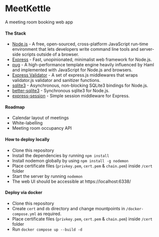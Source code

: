 # MeetKettle
A meeting room booking web app

#### The Stack
* [Node.js](href='https://nodejs.org/') - A free, open-sourced, cross-platform JavaScript run-time environment that lets developers write command line tools and server-side scripts outside of a browser.
* [Express](href='https://expressjs.com/') - Fast, unopinionated, minimalist web framework for Node.js.
* [pug](href='https://pugjs.org/') - A high-performance template engine heavily influenced by Haml and implemented with JavaScript for Node.js and browsers.
* [Express Validator](href='https://express-validator.github.io/') - A set of express.js middlewares that wraps validator.js validator and sanitizer functions.
* [sqlite3](href='https://npmjs.com/package/sqlite3') - Asynchronous, non-blocking SQLite3 bindings for Node.js.
* [better-sqlite3](href='https://npmjs.com/package/better-sqlite3') - Synchronous sqlite3 for Node.js.
* [express-session](href='https://npmjs.com/package/express-session') - Simple session middleware for Express.

#### Roadmap
* Calendar layout of meetings
* White-labelling
* Meeting room occupancy API

#### How to deploy locally
* Clone this repository
* Install the dependencies by running `npm install`
* Install nodemon globally by using `npm install -g nodemon`
* Place certificate files (`privkey.pem`, `cert.pem` & `chain.pem`) inside `/cert` folder
* Start the server by running `nodemon`
* The web UI should be accessible at https://localhost:6338/

#### Deploy via docker
* Clone this repository
* Create `cert` and `db` directory and change mountpoints in `/docker-compose.yml` as required.
* Place certificate files (`privkey.pem`, `cert.pem` & `chain.pem`) inside `/cert` folder
* Run `docker compose up --build -d`
